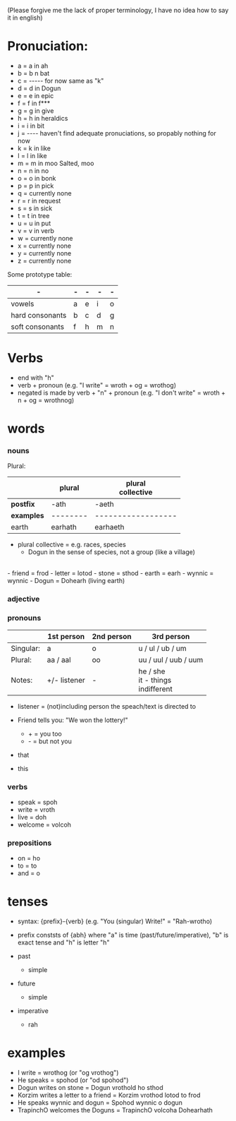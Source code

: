 (Please forgive me the lack of proper terminology, I have no idea how to say it in english)

# Pronuciation:
- a = a in ah
- b = b n bat
- c = ----- for now same as "k"
- d = d in Dogun
- e = e in epic
- f = f in f***
- g = g in give
- h = h in heraldics
- i = i in bit
- j = ---- haven't find adequate pronuciations, so propably nothing for now
- k = k in like
- l = l in like
- m = m in moo Salted, moo
- n = n in no
- o = o in bonk
- p = p in pick
- q = currently none
- r = r in request
- s = s in sick
- t = t in tree
- u = u in put
- v = v in verb
- w = currently none
- x = currently none
- y = currently none
- z = currently none

Some prototype table:

| - | - | - | - | - |
| ----- | ----- | ----- | ----- | ----- |
| vowels | a | e | i | o | u |
| hard consonants | b | c | d | g | k | l | p | t | v |
| soft consonants | f | h | m | n | r | s |


# Verbs
- end with "h"
- verb + pronoun (e.g. "I write" =  wroth + og = wrothog)
- negated is made by verb + "n" + pronoun (e.g. "I don't write" = wroth + n + og = wrothnog)

# words

### nouns
Plural:

|              |  plural    | plural<br>collective |
| -----------  | ---------- | -------------------- |
| **postfix**  | -ath       | -aeth                |
| **examples** | --------   | ------------------   |
| earth        | earhath    | earhaeth             |
- plural collective = e.g. races, species
  - Dogun in the sense of species, not a group (like a village) 
<br>
- friend = frod
- letter = lotod
- stone = sthod
- earth = earh
- wynnic = wynnic
- Dogun = Dohearh (living earth)

### adjective

### pronouns

|           | 1st person   | 2nd person | 3rd person       |
| --------- | ------------ | ---------- | ---------------- |
| Singular: | a            | o          | u / ul / ub / um |
|   Plural: | aa / aal     | oo         | uu / uul / uub / uum |
|    Notes: | +/- listener | -          | he / she<br>it - things<br>indifferent |
- listener = (not)including person the speach/text is directed to
- Friend tells you: "We won the lottery!"
  - \+ = you too
  - \- = but not you

- that
- this

### verbs
- speak = spoh
- write = vroth
- live = doh
- welcome = volcoh

### prepositions
- on = ho
- to = to
- and = o

# tenses
- syntax: {prefix}-{verb} (e.g. "You (singular) Write!" = "Rah-wrotho)
- prefix conststs of {abh} where "a" is time (past/future/imperative), "b" is exact tense and "h" is letter "h"


- past
  - simple
- future
  - simple
- imperative
  - rah

# examples
- I write = wrothog (or "og vrothog")
- He speaks = spohod (or "od spohod")
- Dogun writes on stone = Dogun vrothold ho sthod
- Korzim writes a letter to a friend = Korzim vrothod lotod to frod
- He speaks wynnic and dogun = Spohod wynnic o dogun
- TrapinchO welcomes the Doguns = TrapinchO volcoha Dohearhath
